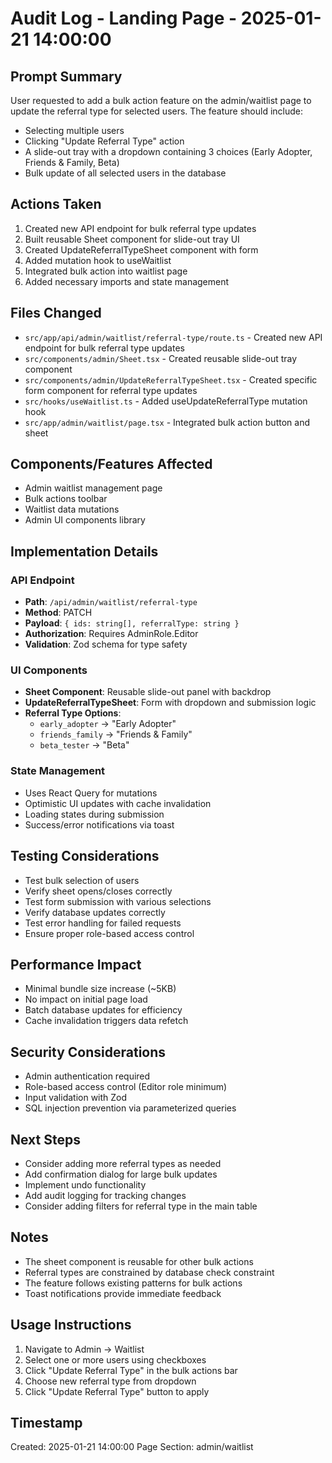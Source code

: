 # Audit Log - Landing Page - 2025-01-21 14:00:00

## Prompt Summary
User requested to add a bulk action feature on the admin/waitlist page to update the referral type for selected users. The feature should include:
- Selecting multiple users
- Clicking "Update Referral Type" action
- A slide-out tray with a dropdown containing 3 choices (Early Adopter, Friends & Family, Beta)
- Bulk update of all selected users in the database

## Actions Taken
1. Created new API endpoint for bulk referral type updates
2. Built reusable Sheet component for slide-out tray UI
3. Created UpdateReferralTypeSheet component with form
4. Added mutation hook to useWaitlist
5. Integrated bulk action into waitlist page
6. Added necessary imports and state management

## Files Changed
- `src/app/api/admin/waitlist/referral-type/route.ts` - Created new API endpoint for bulk referral type updates
- `src/components/admin/Sheet.tsx` - Created reusable slide-out tray component
- `src/components/admin/UpdateReferralTypeSheet.tsx` - Created specific form component for referral type updates
- `src/hooks/useWaitlist.ts` - Added useUpdateReferralType mutation hook
- `src/app/admin/waitlist/page.tsx` - Integrated bulk action button and sheet

## Components/Features Affected
- Admin waitlist management page
- Bulk actions toolbar
- Waitlist data mutations
- Admin UI components library

## Implementation Details

### API Endpoint
- **Path**: `/api/admin/waitlist/referral-type`
- **Method**: PATCH
- **Payload**: `{ ids: string[], referralType: string }`
- **Authorization**: Requires AdminRole.Editor
- **Validation**: Zod schema for type safety

### UI Components
- **Sheet Component**: Reusable slide-out panel with backdrop
- **UpdateReferralTypeSheet**: Form with dropdown and submission logic
- **Referral Type Options**:
  - `early_adopter` → "Early Adopter"
  - `friends_family` → "Friends & Family"
  - `beta_tester` → "Beta"

### State Management
- Uses React Query for mutations
- Optimistic UI updates with cache invalidation
- Loading states during submission
- Success/error notifications via toast

## Testing Considerations
- Test bulk selection of users
- Verify sheet opens/closes correctly
- Test form submission with various selections
- Verify database updates correctly
- Test error handling for failed requests
- Ensure proper role-based access control

## Performance Impact
- Minimal bundle size increase (~5KB)
- No impact on initial page load
- Batch database updates for efficiency
- Cache invalidation triggers data refetch

## Security Considerations
- Admin authentication required
- Role-based access control (Editor role minimum)
- Input validation with Zod
- SQL injection prevention via parameterized queries

## Next Steps
- Consider adding more referral types as needed
- Add confirmation dialog for large bulk updates
- Implement undo functionality
- Add audit logging for tracking changes
- Consider adding filters for referral type in the main table

## Notes
- The sheet component is reusable for other bulk actions
- Referral types are constrained by database check constraint
- The feature follows existing patterns for bulk actions
- Toast notifications provide immediate feedback

## Usage Instructions
1. Navigate to Admin → Waitlist
2. Select one or more users using checkboxes
3. Click "Update Referral Type" in the bulk actions bar
4. Choose new referral type from dropdown
5. Click "Update Referral Type" button to apply

## Timestamp
Created: 2025-01-21 14:00:00
Page Section: admin/waitlist
